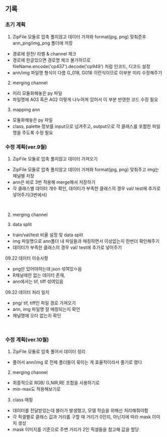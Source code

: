 ## 기록
### 초기 계획
1. ZipFile 모듈로 압축 풀지않고 데이터 가져와 format(jpg, png) 맞춰준후 ann_png/img_png 폴더에 저장
  - 경로에 원천/ 라벨 & channel 체크
  - 경로에 한글있으면 경로명 체크 불가하므로 fileName.encode('cp437').decode('cp949') 처럼 인코드, 디코드 설정
  - ann/img 파일명 형식이 다름 G_018, G018 이런식이므로 이부분 미리 수정해주기
  
2. merging channel
  - 미리 모듈화해놓은 py 파일
  - 파일명에 A03 혹은 A02 이렇게 나누어져 있어서 이 부분 반영한 코드 수정 필요

3. mapping ann 
  - 모듈화해놓은  py 파일
  - class, palette 정보를 input으로 넘겨주고, output으로 각 클래스를 포함한 파일명을 주도록 수정 필요
  
  
  ### 수정 계획(ver.9월)

1. ZipFile 모듈로 압축 풀지않고 데이터 가져오기
  - ZipFile 모듈로 압축 풀지않고 데이터 가져와 format(jpg, png) 맞춰주고 img는 채널별 저장
  - ann은 바로 3번 적용해 merge해서 저장하기
  - 각 클래스별 데이터 개수 확인, 데이터가 부족한 클래스의 경우 val/ test에 추가로 넣어주기(3번에서)
 
</br>

2. merging channel

3. data split
-  train/val/test 비율 설정 및 data split 
-  img 파일명으로 ann폴더 내 파일들과 매칭하면서 이상없는지 한번더 확인해주기
-  데이터가 부족한 클래스의 경우 val/ test에 추가로 넣어주기


09.22 데이터 이슈사항
- png만 있어야하는데 json 섞여있ㅇ음
- R채널에만 없는 데이터 존재, 
- ann에서는 tif, tiff 섞여있음


09.22 데이터 처리 일지
- png/ tif, tiff인 파일 경로 가져오기
- ann, img 파일명 잘 매칭되는지 확인
- 채널명에 오타 없는지 확인

</br>

  ### 수정 계획(ver.10월)
  
1. ZipFile 모듈로 압축 풀어서 데이터 정리
- 풀어서 ann/img 로 전체 폴더들이 묶이는 게 효율적이라서 풀기로 했다

2. merging channel
- 최종적으로 RGB/ G,NIR,RE 조합을 사용하기로 
- min-max도 적용해보기로 

3. class 매핑
- 데이터를 전달받았는데 블러가 발생했고, 모델 학습을 위해선 처리해줘야함
- 각 픽셀별로 클래스 값과 거리를 구할 때 거리가 0인지, 아닌지에 따라 mask 이미지 생성
- mask 이미지를 기준으로 주변 거리가 2인 픽셀들을 참고해 값을 할당
